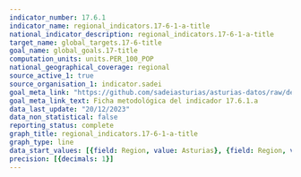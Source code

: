 ```yaml
---
indicator_number: 17.6.1
indicator_name: regional_indicators.17-6-1-a-title
national_indicator_description: regional_indicators.17-6-1-a-title
target_name: global_targets.17-6-title
goal_name: global_goals.17-title
computation_units: units.PER_100_POP
national_geographical_coverage: regional
source_active_1: true
source_organisation_1: indicator.sadei
goal_meta_link: "https://github.com/sadeiasturias/asturias-datos/raw/develop/descargas/metodologia/17.6.1.a.pdf"
goal_meta_link_text: Ficha metodológica del indicador 17.6.1.a
data_last_update: "20/12/2023"
data_non_statistical: false
reporting_status: complete
graph_title: regional_indicators.17-6-1-a-title
graph_type: line
data_start_values: [{field: Region, value: Asturias}, {field: Region, value: España}]
precision: [{decimals: 1}]
---
```

